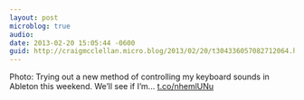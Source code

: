 ```yaml
---
layout: post
microblog: true
audio: 
date: 2013-02-20 15:05:44 -0600
guid: http://craigmcclellan.micro.blog/2013/02/20/t304336057082712064.html
---
```

Photo: Trying out a new method of controlling my keyboard sounds in Ableton this weekend. We’ll see if I’m... [t.co/nhemlUNu](http://t.co/nhemlUNu)
